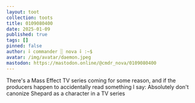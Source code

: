 ```yaml
---
layout: toot
collection: toots
title: 0109080400
date: 2025-01-09
published: true
tags: []
pinned: false
author: ⸸ commander ░ nova ⸸ :~$
avatar: /img/avatar/daemon.jpeg
mastodon: https://mastodon.online/@cmdr_nova/0109080400
---
```


There's a Mass Effect TV series coming for some reason, and if the producers happen to accidentally read something I say: Absolutely don't canonize Shepard as a character in a TV series
